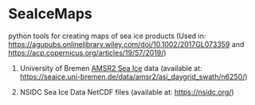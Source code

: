 # SeaIceMaps
python tools for creating maps of sea ice products (Used in: https://agupubs.onlinelibrary.wiley.com/doi/10.1002/2017GL073359 and https://acp.copernicus.org/articles/19/57/2019/)

1. University of Bremen [AMSR2 Sea Ice](https://seaice.uni-bremen.de/sea-ice-concentration/amsre-amsr2/) data (available at: https://seaice.uni-bremen.de/data/amsr2/asi_daygrid_swath/n6250/)

2. NSIDC Sea Ice Data NetCDF files (available at: https://nsidc.org/)
